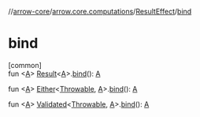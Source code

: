 //[arrow-core](../../../index.md)/[arrow.core.computations](../index.md)/[ResultEffect](index.md)/[bind](bind.md)

# bind

[common]\
fun &lt;[A](bind.md)&gt; [Result](https://kotlinlang.org/api/latest/jvm/stdlib/kotlin/-result/index.html)&lt;[A](bind.md)&gt;.[bind](bind.md)(): [A](bind.md)

fun &lt;[A](bind.md)&gt; [Either](../../arrow.core/-either/index.md)&lt;[Throwable](https://kotlinlang.org/api/latest/jvm/stdlib/kotlin/-throwable/index.html), [A](bind.md)&gt;.[bind](bind.md)(): [A](bind.md)

fun &lt;[A](bind.md)&gt; [Validated](../../arrow.core/-validated/index.md)&lt;[Throwable](https://kotlinlang.org/api/latest/jvm/stdlib/kotlin/-throwable/index.html), [A](bind.md)&gt;.[bind](bind.md)(): [A](bind.md)
